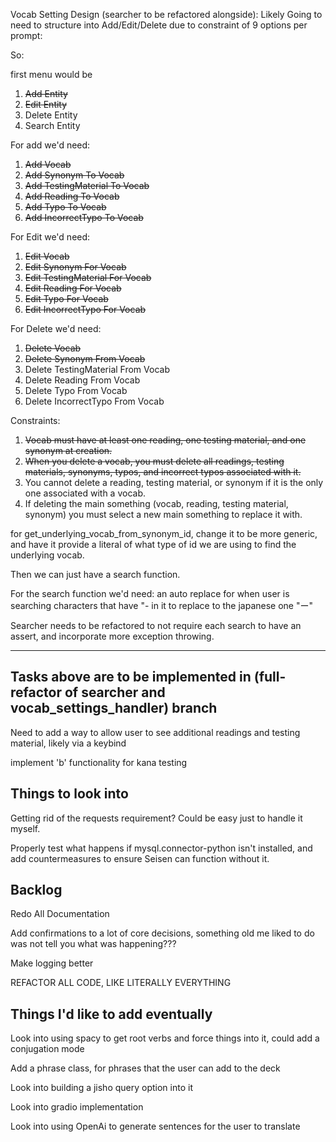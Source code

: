 Vocab Setting Design (searcher to be refactored alongside):
Likely Going to need to structure into Add/Edit/Delete due to constraint of 9 options per prompt:

So:

first menu would be

1. ~~Add Entity~~
2. ~~Edit Entity~~
3. Delete Entity
4. Search Entity

For add we'd need:
1. ~~Add Vocab~~
2. ~~Add Synonym To Vocab~~
3. ~~Add TestingMaterial To Vocab~~
4. ~~Add Reading To Vocab~~
5. ~~Add Typo To Vocab~~
6. ~~Add IncorrectTypo To Vocab~~

For Edit we'd need:
1. ~~Edit Vocab~~
2. ~~Edit Synonym For Vocab~~
3. ~~Edit TestingMaterial For Vocab~~
4. ~~Edit Reading For Vocab~~
5. ~~Edit Typo For Vocab~~
6. ~~Edit IncorrectTypo For Vocab~~

For Delete we'd need:
1. ~~Delete Vocab~~
2. ~~Delete Synonym From Vocab~~
3. Delete TestingMaterial From Vocab
4. Delete Reading From Vocab
5. Delete Typo From Vocab
6. Delete IncorrectTypo From Vocab

Constraints:
1. ~~Vocab must have at least one reading, one testing material, and one synonym at creation.~~
2. ~~When you delete a vocab, you must delete all readings, testing materials, synonyms, typos, and incorrect typos associated with it.~~
3. You cannot delete a reading, testing material, or synonym if it is the only one associated with a vocab.
4. If deleting the main something (vocab, reading, testing material, synonym) you must select a new main something to replace it with.

for get_underlying_vocab_from_synonym_id, change it to be more generic, and have it provide a literal of what type of id we are using to find the underlying vocab.

Then we can just have a search function.

For the search function we'd need:
an auto replace for when user is searching characters that have "- in it to replace to the japanese one "ー"

Searcher needs to be refactored to not require each search to have an assert, and incorporate more exception throwing.

-----------------------------------------------------------------------------------------------------------------
Tasks above are to be implemented in (full-refactor of searcher and vocab_settings_handler) branch
-----------------------------------------------------------------------------------------------------------------

Need to add a way to allow user to see additional readings and testing material, likely via a keybind

implement 'b' functionality for kana testing

## Things to look into
Getting rid of the requests requirement? Could be easy just to handle it myself.

Properly test what happens if mysql.connector-python isn't installed, and add countermeasures to ensure Seisen can function without it.

## Backlog
Redo All Documentation

Add confirmations to a lot of core decisions, something old me liked to do was not tell you what was happening???

Make logging better

REFACTOR ALL CODE, LIKE LITERALLY EVERYTHING

## Things I'd like to add eventually
Look into using spacy to get root verbs and force things into it, could add a conjugation mode

Add a phrase class, for phrases that the user can add to the deck

Look into building a jisho query option into it

Look into gradio implementation

Look into using OpenAi to generate sentences for the user to translate
